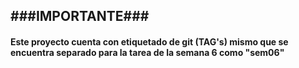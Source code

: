 <h2>###IMPORTANTE###</h2>
<h4>Este proyecto cuenta con etiquetado de git (TAG's) mismo que se encuentra separado para la tarea de la semana 6 como "sem06"</h4>
